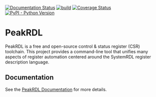 [![Documentation Status](https://readthedocs.org/projects/peakrdl/badge/?version=latest)](http://peakrdl.readthedocs.io)
[![build](https://github.com/SystemRDL/PeakRDL/workflows/build/badge.svg)](https://github.com/SystemRDL/PeakRDL/actions?query=workflow%3Abuild+branch%3Amain)
[![Coverage Status](https://coveralls.io/repos/github/SystemRDL/PeakRDL/badge.svg?branch=main)](https://coveralls.io/github/SystemRDL/PeakRDL?branch=main)
[![PyPI - Python Version](https://img.shields.io/pypi/pyversions/peakrdl.svg)](https://pypi.org/project/peakrdl)

# PeakRDL

PeakRDL is a free and open-source control & status register (CSR) toolchain.
This project provides a command-line tool that unifies many aspects of register
automation centered around the SystemRDL register description language.

## Documentation
See the [PeakRDL Documentation](http://peakrdl.readthedocs.io) for more details.
